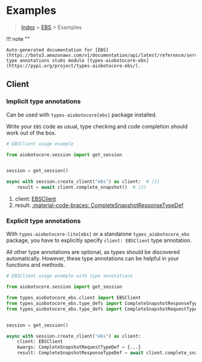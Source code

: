 # Examples

> [Index](../README.md) > [EBS](./README.md) > Examples

!!! note ""

    Auto-generated documentation for [EBS](https://boto3.amazonaws.com/v1/documentation/api/latest/reference/services/ebs.html#ebs)
    type annotations stubs module [types-aiobotocore-ebs](https://pypi.org/project/types-aiobotocore-ebs/).

## Client

### Implicit type annotations

Can be used with `types-aiobotocore[ebs]` package installed.

Write your `EBS` code as usual,
type checking and code completion should work out of the box.



```python
# EBSClient usage example

from aiobotocore.session import get_session


session = get_session()

async with session.create_client("ebs") as client:  # (1)
    result = await client.complete_snapshot()  # (2)
```

1. client: [EBSClient](./client.md)
2. result: [:material-code-braces: CompleteSnapshotResponseTypeDef](./type_defs.md#completesnapshotresponsetypedef) 






### Explicit type annotations

With `types-aiobotocore-lite[ebs]`
or a standalone `types_aiobotocore_ebs` package, you have to explicitly specify
`client: EBSClient` type annotation.

All other type annotations are optional, as types should be discovered automatically.
However, these type annotations can be helpful in your functions and methods.


```python
# EBSClient usage example with type annotations

from aiobotocore.session import get_session

from types_aiobotocore_ebs.client import EBSClient
from types_aiobotocore_ebs.type_defs import CompleteSnapshotResponseTypeDef
from types_aiobotocore_ebs.type_defs import CompleteSnapshotRequestTypeDef


session = get_session()

async with session.create_client("ebs") as client:
    client: EBSClient
    kwargs: CompleteSnapshotRequestTypeDef = {...}
    result: CompleteSnapshotResponseTypeDef = await client.complete_snapshot(**kwargs)
```




